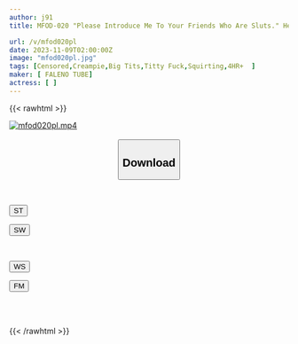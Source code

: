 ```yaml
---
author: j91
title: MFOD-020 "Please Introduce Me To Your Friends Who Are Sluts." He Also Says That It's Okay To Have Sex With AV Actors! Let's String Beads Together And Spread The Circle Of Sluts Around The World!

url: /v/mfod020pl
date: 2023-11-09T02:00:00Z
image: "mfod020pl.jpg"
tags: [Censored,Creampie,Big Tits,Titty Fuck,Squirting,4HR+	 ]
maker: [ FALENO TUBE]
actress: [ ]
---
```



{{< rawhtml >}}

<div class="video" data-videoid="vxOwKXqeDJc49OR">
    <a href="javascript:;">
        <img src="https://my.j91.asia/v/mfod020pl/mfod020pl.jpg" width="WIDTH" height="HEIGHT" alt="mfod020pl.mp4" loading="lazy">
    </a>
</div>

<script type="text/javascript" src="https://j91.asia/asset/on-demand-st.js"></script>

<br>
  <link rel="stylesheet" href="https://j91.asia/asset/bs5.css">
  
  <center>
  <button class="btn btn-primary" type="button" data-bs-toggle="collapse" data-bs-target=".multi-collapse" aria-expanded="false" aria-controls="multiCollapseExample1 multiCollapseExample2"><h2>Download</h2></button></center>
</p>
<div class="row">
  <div class="col">
    <div class="collapse multi-collapse" id="multiCollapseExample1">
      <div class="card card-body">
	      	      <br>
<div class="buttons">  
<p><a href="https://streamtape.to/v/vxOwKXqeDJc49OR" target="_blank"><button class="btn-hover color-3"><i class="fa fa-download"></i> ST</button></a></p>
<p><a href="https://sfastwish.com/kmz0dfklje77" target="_blank"><button class="btn-hover color-2"><i class="fa fa-download"></i> SW</button></a></p></div>
    </div>
  </div>
</div>
  <div class="col">
    <div class="collapse multi-collapse" id="multiCollapseExample2">
      <div class="card card-body">
	      <br>
<div class="buttons">
<p><a href="https://wolfstream.tv/o4w8emr2rwfu" target="_blank"><button class="btn-hover color-9"><i class="fa fa-download"></i> WS</button></a></p>
<p><a href="https://filemoon.sx/d/mis21lzezpi5" target="_blank"><button class="btn-hover color-8"><i class="fa fa-download"></i> FM</button></a></p></div>
<br><br>
      </div>
    </div>
  </div>
</div>

{{< /rawhtml >}}

